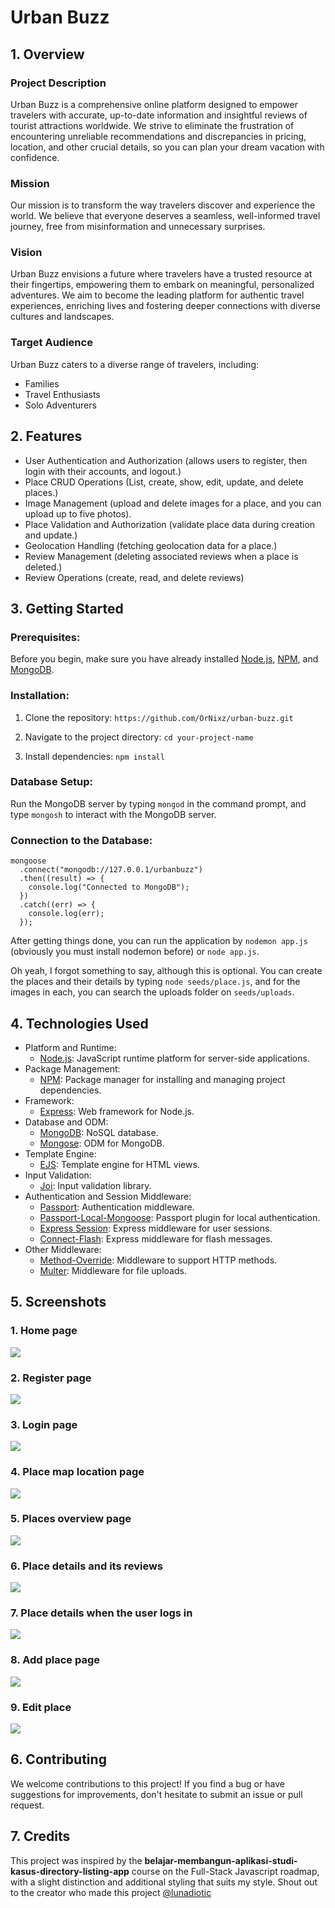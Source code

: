# Urban Buzz

## 1. Overview

### Project Description

Urban Buzz is a comprehensive online platform designed to empower travelers with accurate, up-to-date information and insightful reviews of tourist attractions worldwide. We strive to eliminate the frustration of encountering unreliable recommendations and discrepancies in pricing, location, and other crucial details, so you can plan your dream vacation with confidence.

### Mission

Our mission is to transform the way travelers discover and experience the world. We believe that everyone deserves a seamless, well-informed travel journey, free from misinformation and unnecessary surprises.

### Vision

Urban Buzz envisions a future where travelers have a trusted resource at their fingertips, empowering them to embark on meaningful, personalized adventures. We aim to become the leading platform for authentic travel experiences, enriching lives and fostering deeper connections with diverse cultures and landscapes.

### Target Audience

Urban Buzz caters to a diverse range of travelers, including:
- Families
- Travel Enthusiasts
- Solo Adventurers

## 2. Features

- User Authentication and Authorization (allows users to register, then login with their accounts, and logout.)
- Place CRUD Operations (List, create, show, edit, update, and delete places.)
- Image Management (upload and delete images for a place, and you can upload up to five photos).
- Place Validation and Authorization (validate place data during creation and update.)
- Geolocation Handling (fetching geolocation data for a place.)
- Review Management (deleting associated reviews when a place is deleted.)
- Review Operations (create, read, and delete reviews)


## 3. Getting Started

### Prerequisites:
Before you begin, make sure you have already installed [Node.js](https://nodejs.org/), [NPM](https://www.npmjs.com/), and [MongoDB](https://www.mongodb.com/).

### Installation: 
1. Clone the repository: 
`https://github.com/OrNixz/urban-buzz.git`

2. Navigate to the project directory:
`cd your-project-name`

3. Install dependencies: 
`npm install`

### Database Setup:
Run the MongoDB server by typing `mongod` in the command prompt, and type `mongosh` to interact with the MongoDB server.

### Connection to the Database:
```
mongoose
  .connect("mongodb://127.0.0.1/urbanbuzz")
  .then((result) => {
    console.log("Connected to MongoDB");
  })
  .catch((err) => {
    console.log(err);
  });

```

After getting things done, you can run the application by `nodemon app.js` (obviously you must install nodemon before) or `node app.js`.

Oh yeah, I forgot something to say, although this is optional. You can create the places and their details by typing `node seeds/place.js`, and for the images in each, you can search the uploads folder on `seeds/uploads`.


## 4. Technologies Used
- Platform and Runtime: 
   - [Node.js](https://nodejs.org/en): JavaScript runtime platform for server-side applications.
- Package Management:
   - [NPM](https://www.npmjs.com/): Package manager for installing and managing project dependencies.
- Framework: 
   - [Express](https://expressjs.com/): Web framework for Node.js.
- Database and ODM: 
   - [MongoDB](https://www.mongodb.com/): NoSQL database.
   - [Mongose](https://mongoosejs.com/): ODM for MongoDB.
- Template Engine: 
   - [EJS](https://ejs.co/): Template engine for HTML views.
- Input Validation: 
   - [Joi](https://joi.dev/): Input validation library.
- Authentication and Session Middleware: 
   - [Passport](https://www.passportjs.org/): Authentication middleware.
   - [Passport-Local-Mongoose](https://www.npmjs.com/package/passport-local-mongoose): Passport plugin for local authentication.
   - [Express Session](https://www.npmjs.com/package/express-session): Express middleware for user sessions.
   - [Connect-Flash](https://www.npmjs.com/package/connect-flash): Express middleware for flash messages.
- Other Middleware: 
   - [Method-Override](https://www.npmjs.com/package/method-override): Middleware to support HTTP methods.
   - [Multer](https://www.npmjs.com/package/multer): Middleware for file uploads.


## 5. Screenshots

### 1. Home page
![](https://github.com/OrNixz/urban-buzz/blob/main/screenshots/Home.png)

### 2. Register page
![](https://github.com/OrNixz/urban-buzz/blob/main/screenshots/Register.png)

### 3. Login page
![](https://github.com/OrNixz/urban-buzz/blob/main/screenshots/Login.png)

### 4. Place map location page
![](https://github.com/OrNixz/urban-buzz/blob/main/screenshots/Places%20map%20location.png)

### 5. Places overview page
![](https://github.com/OrNixz/urban-buzz/blob/main/screenshots/Places%20overview.png)

### 6. Place details and its reviews
![](https://github.com/OrNixz/urban-buzz/blob/main/screenshots/Place%20details%20and%20its%20reviews.png)

### 7. Place details when the user logs in
![](https://github.com/OrNixz/urban-buzz/blob/main/screenshots/Place%20details%20when%20the%20user%20logs%20in.png)

### 8. Add place page
![](https://github.com/OrNixz/urban-buzz/blob/main/screenshots/Add%20place.png)

### 9. Edit place
![](https://github.com/OrNixz/urban-buzz/blob/main/screenshots/Edit%20place.png)

## 6. Contributing
We welcome contributions to this project! If you find a bug or have suggestions for improvements, don't hesitate to submit an issue or pull request.

## 7. Credits
This project was inspired by the **belajar-membangun-aplikasi-studi-kasus-directory-listing-app** course on the Full-Stack Javascript roadmap, with a slight distinction and additional styling that suits my style. Shout out to the creator who made this project [@lunadiotic](https://github.com/lunadiotic)
